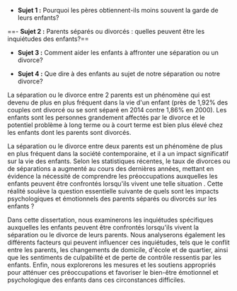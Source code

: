 
- **Sujet 1 :** Pourquoi les pères obtiennent-ils moins souvent la garde de leurs enfants?

==- **Sujet 2 :** Parents séparés ou divorcés : quelles peuvent être les inquiétudes des enfants?==

- **Sujet 3 :** Comment aider les enfants à affronter  une séparation ou un divorce?

- **Sujet 4 :** Que dire à des enfants au sujet de notre séparation ou  notre divorce?



La séparation ou le divorce entre 2 parents est un phénomène qui est devenu de plus en plus fréquent dans la vie d'un enfant (près de 1,92% des couples ont divorcé ou se sont séparé en 2014 contre 1,86% en 2000). Les enfants sont les personnes grandement affectés   par le divorce et le potentiel problème à long terme ou à court terme est bien plus élevé chez les enfants dont les parents sont divorcés. 

La séparation ou le divorce entre deux parents est un phénomène de plus en plus fréquent dans la société contemporaine, et il a un impact significatif sur la vie des enfants. Selon les statistiques récentes, le taux de divorces ou de séparations a augmenté au cours des dernières années, mettant en évidence la nécessité de comprendre les préoccupations auxquelles les enfants peuvent être confrontés lorsqu'ils vivent une telle situation . Cette réalité soulève la question essentielle suivante de quels sont les impacts psychologiques et émotionnels des parents séparés ou divorcés sur les enfants ?

Dans cette dissertation, nous examinerons  les inquiétudes spécifiques auxquelles les enfants peuvent être confrontés lorsqu'ils vivent la séparation ou le divorce de leurs parents. Nous analyserons également les différents facteurs qui peuvent influencer ces inquiétudes, tels que le conflit entre les parents, les changements de domicile, d'école et de quartier, ainsi que les sentiments de culpabilité et de perte de contrôle ressentis par les enfants. Enfin, nous explorerons les mesures et les soutiens appropriés pour atténuer ces préoccupations et favoriser le bien-être émotionnel et psychologique des enfants dans ces circonstances difficiles.